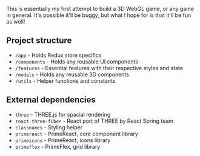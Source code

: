 This is essentially my first attempt to build a 3D WebGL game, or any game in general. It's possible it'll be buggy, but what I hope for is that it'll be fun as well!

## Project structure

- `/app` - Holds Redux store specifics
- `/components` - Holds any reusable UI components
- `/features` - Essential features with their respective styles and state
- `/models` - Holds any reusable 3D components
- `/utils` - Helper functions and constants

## External dependencies

- `three` - THREE.js for spacial rendering
- `react-three-fiber` - React port of THREE by React Spring team
- `classnames` - Styling helper
- `primereact` - PrimeReact, core component library
- `primeicons` - PrimeReact, icons library
- `primeflex` - PrimeFlex, grid library
